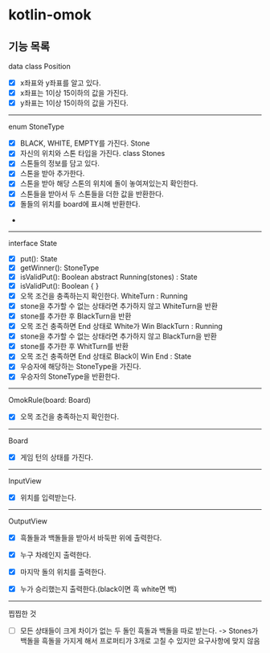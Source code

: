 # kotlin-omok

## 기능 목록

data class Position
- [X] x좌표와 y좌표를 알고 있다.
- [X] x좌표는 1이상 15이하의 값을 가진다.
- [X] y좌표는 1이상 15이하의 값을 가진다.
---
enum StoneType
- [x] BLACK, WHITE, EMPTY를 가진다.
Stone
- [x] 자신의 위치와 스톤 타입을 가진다.
class Stones
- [x] 스톤들의 정보를 담고 있다.
- [x] 스톤을 받아 추가한다.
- [x] 스톤을 받아 해당 스톤의 위치에 돌이 놓여져있는지 확인한다.
- [x] 스톤들을 받아서 두 스톤들을 더한 값을 반환한다.
- [x] 돌들의 위치를 board에 표시해 반환한다.
-
---
interface State
- [x] put(): State
- [x] getWinner(): StoneType
- [x] isValidPut(): Boolean
abstract Running(stones) : State   
- [x] isValidPut(): Boolean { }
- [x] 오목 조건을 충족하는지 확인한다.
WhiteTurn : Running
- [x] stone을 추가할 수 없는 상태라면 추가하지 않고 WhiteTurn을 반환
- [x] stone를 추가한 후 BlackTurn을 반환
- [x] 오목 조건 충족하면 End 상태로 White가 Win
BlackTurn : Running
- [x] stone을 추가할 수 없는 상태라면 추가하지 않고 BlackTurn을 반환
- [x] stone를 추가한 후 WhitTurn를 반환
- [x] 오목 조건 충족하면 End 상태로 Black이 Win
End : State
- [x] 우승자에 해당하는 StoneType을 가진다.
- [x] 우승자의 StoneType을 반환한다.
---
OmokRule(board: Board)
- [X] 오목 조건을 충족하는지 확인한다.
---
Board
- [x] 게임 턴의 상태를 가진다.
---
InputView
- [X] 위치를 입력받는다.
---
OutputView
- [X] 흑돌들과 백돌들을 받아서 바둑판 위에 출력한다.
- [x] 누구 차례인지 출력한다.
- [x] 마지막 돌의 위치를 출력한다.
- [x] 누가 승리했는지 출력한다.(black이면 흑 white면 백)


---
찝찝한 것
- [ ] 모든 상태들이 크게 차이가 없는 두 돌인 흑돌과 백돌을 따로 받는다. -> Stones가 백돌을 흑돌을 가지게 해서 프로퍼티가 3개로 고칠 수 있지만 요구사항에 맞지 않음